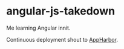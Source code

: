 angular-js-takedown
===================

Me learning Angular innit.

Continuous deployment shout to <a href="https://appharbor.com/">AppHarbor<a/>.
